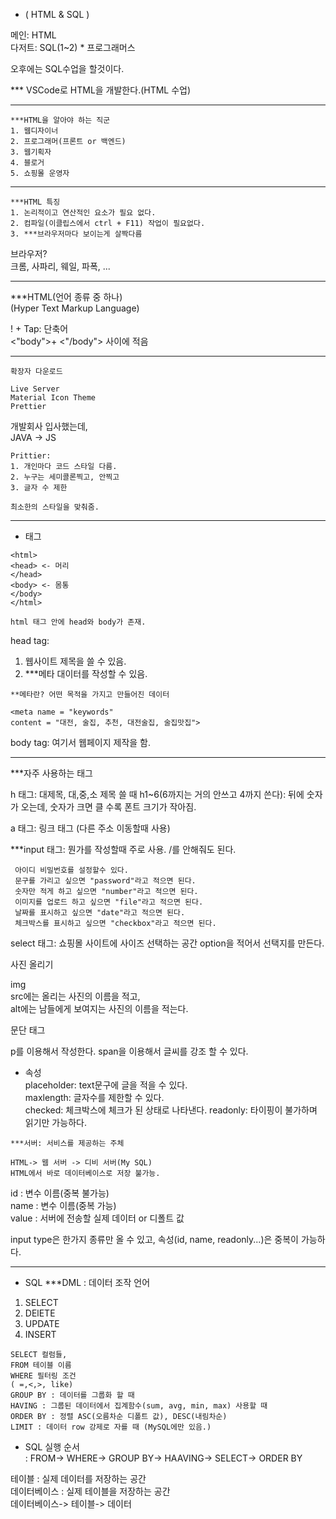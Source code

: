 - ( HTML & SQL )

메인: HTML  
다저트: SQL(1~2) * 프로그래머스

오후에는 SQL수업을 할것이다.

*** VSCode로 HTML을 개발한다.(HTML 수업)

---
```
***HTML을 알아야 하는 직군
1. 웹디자이너
2. 프로그래머(프론트 or 백엔드)
3. 웹기획자
4. 블로거
5. 쇼핑몰 운영자
```
---
```
***HTML 특징
1. 논리적이고 연산적인 요소가 필요 없다.
2. 컴파일(이클립스에서 ctrl + F11) 작업이 필요없다.
3. ***브라우저마다 보이는게 살짝다름
```
브라우저?   
크롬, 사파리, 웨일, 파폭, ...

---

***HTML(언어 종류 중 하나)  
(Hyper Text Markup Language)

! + Tap: 단축어  
<"body">+ <"/body"> 사이에 적음

---
```
확장자 다운로드

Live Server
Material Icon Theme
Prettier
```
개발회사 입사했는데,    
JAVA -> JS
```
Prittier:
1. 개인마다 코드 스타일 다름.
2. 누구는 세미콜론찍고, 안찍고
3. 글자 수 제한

최소한의 스타일을 맞춰줌.
```
---
- 태그
```
<html>
<head> <- 머리
</head>
<body> <- 몸통
</body>
</html>

html 태그 안에 head와 body가 존재.
```
head tag: 
1. 웹사이트 제목을 쓸 수 있음.
2. ***메타 대이터를 작성할 수 있음.
```
**메타란? 어떤 목적을 가지고 만들어진 데이터

<meta name = "keywords"
content = "대전, 술집, 추천, 대전술집, 술집맛집">
```
body tag: 여기서 웹페이지 제작을 함.

---

***자주 사용하는 태그

h 태그: 대제목, 대,중,소 제목 쓸 때
h1~6(6까지는 거의 안쓰고 4까지 쓴다): 뒤에 숫자가 오는데, 숫자가 크면 클 수록 폰트 크기가 작아짐.

a 태그: 링크 태그 (다른 주소 이동할때 사용)

***input 태그: 뭔가를 작성할때 주로 사용. /를 안해줘도 된다.    
```
 아이디 비밀번호를 설정할수 있다.   
 문구를 가리고 싶으면 "password"라고 적으면 된다.   
 숫자만 적게 하고 싶으면 "number"라고 적으면 된다.  
 이미지를 업로드 하고 싶으면 "file"라고 적으면 된다.  
 날짜를 표시하고 싶으면 "date"라고 적으면 된다.  
 체크박스를 표시하고 싶으면 "checkbox"라고 적으면 된다.
 ```
select 태그: 쇼핑몰 사이트에 사이즈 선택하는 공간
 option을 적어서 선택지를 만든다.


사진 올리기

img  
src에는 올리는 사진의 이름을 적고,  
alt에는 남들에게 보여지는 사진의 이름을 적는다.  


문단 태그

p를 이용해서 작성한다.
 span을 이용해서 글씨를 강조 할 수 있다.

 - 속성  
 placeholder: text문구에 글을 적을 수 있다.  
 maxlength: 글자수를 제한할 수 있다.  
 checked: 체크박스에 체크가 된 상태로 나타낸다.
 readonly: 타이핑이 불가하며 읽기만 가능하다.
```
***서버: 서비스를 제공하는 주체

HTML-> 웹 서버 -> 디비 서버(My SQL)
HTML에서 바로 데이터베이스로 저장 불가능.
```

id : 변수 이름(중복 불가능)  
name : 변수 이름(중복 가능)  
value : 서버에 전송할 실제 데이터 or 디폴트 값

input type은 한가지 종류만 올 수 있고,
속성(id, name, readonly...)은 중복이 가능하다.

---
- SQL
***DML : 데이터 조작 언어
1. SELECT
2. DElETE
3. UPDATE
4. INSERT
```
SELECT 컬럼들,
FROM 테이블 이름
WHERE 필터링 조건
( =,<,>, like) 
GROUP BY : 데이터를 그룹화 할 때
HAVING : 그룹된 데이터에서 집계함수(sum, avg, min, max) 사용할 때
ORDER BY : 정렬 ASC(오름차순 디폴트 값), DESC(내림차순)
LIMIT : 데이터 row 강제로 자를 때 (MySQL에만 있음.)
```
- SQL 실행 순서  
: FROM-> WHERE-> GROUP BY-> HAAVING-> SELECT-> ORDER BY

테이블 : 실제 데이터를 저장하는 공간  
데이터베이스 : 실제 테이블을 저장하는 공간  
데이터베이스-> 테이블-> 데이터
